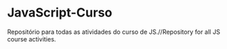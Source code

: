 # JavaScript-Curso
Repositório para todas as atividades do curso de JS.//Repository for all JS course activities.

